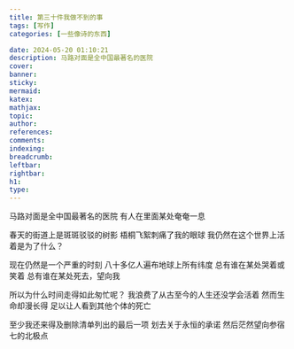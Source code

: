```yaml
---
title: 第三十件我做不到的事
tags: [写作]
categories: [一些像诗的东西]

date: 2024-05-20 01:10:21
description: 马路对面是全中国最著名的医院
cover:
banner:
sticky:
mermaid:
katex:
mathjax:
topic:
author:
references:
comments:
indexing:
breadcrumb:
leftbar:
rightbar:
h1:
type:
---
```

马路对面是全中国最著名的医院
有人在里面某处奄奄一息

春天的街道上是斑斑驳驳的树影
梧桐飞絮刺痛了我的眼球
我仍然在这个世界上活着是为了什么？

现在仍然是一个严重的时刻
八十多亿人遍布地球上所有纬度
总有谁在某处哭着或笑着
总有谁在某处死去，望向我

所以为什么时间走得如此匆忙呢？
我浪费了从古至今的人生还没学会活着
然而生命却漫长得
足以让人看到其他个体的死亡

至少我还来得及删除清单列出的最后一项
划去关于永恒的承诺
然后茫然望向参宿七的北极点